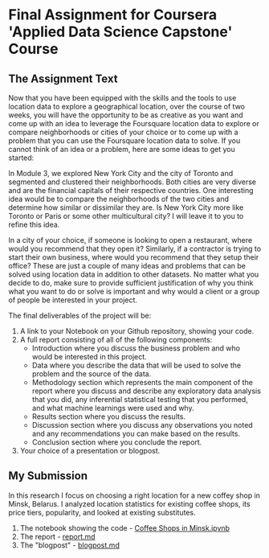 # Final Assignment for Coursera 'Applied Data Science Capstone' Course

## The Assignment Text

Now that you have been equipped with the skills and the tools to use location data to explore a geographical location, over the course of two weeks, you will have the opportunity to be as creative as you want and come up with an idea to leverage the Foursquare location data to explore or compare neighborhoods or cities of your choice or to come up with a problem that you can use the Foursquare location data to solve. If you cannot think of an idea or a problem, here are some ideas to get you started:

In Module 3, we explored New York City and the city of Toronto and segmented and clustered their neighborhoods. Both cities are very diverse and are the financial capitals of their respective countries. One interesting idea would be to compare the neighborhoods of the two cities and determine how similar or dissimilar they are. Is New York City more like Toronto or Paris or some other multicultural city? I will leave it to you to refine this idea.

In a city of your choice, if someone is looking to open a restaurant, where would you recommend that they open it? Similarly, if a contractor is trying to start their own business, where would you recommend that they setup their office?
These are just a couple of many ideas and problems that can be solved using location data in addition to other datasets. No matter what you decide to do, make sure to provide sufficient justification of why you think what you want to do or solve is important and why would a client or a group of people be interested in your project.

The final deliverables of the project will be:
1. A link to your Notebook on your Github repository, showing your code.
2. A full report consisting of all of the following components:
    - Introduction where you discuss the business problem and who would be interested in this project.
    - Data where you describe the data that will be used to solve the problem and the source of the data.
    - Methodology section which represents the main component of the report where you discuss and describe any exploratory data analysis that you did, any inferential statistical testing that you performed, and what machine learnings were used and why.
    - Results section where you discuss the results.
    - Discussion section where you discuss any observations you noted and any recommendations you can make based on the results.
    - Conclusion section where you conclude the report.
3. Your choice of a presentation or blogpost.

## My Submission

In this research I focus on choosing a right location for a new coffeу shop in Minsk, Belarus. I analyzed location statistics for existing coffee shops, its price tiers, popularity, and looked at existing substitutes.

1. The notebook showing the code - [Coffee Shops in Minsk.ipynb](#./Coffee_Shops_in_Minsk.ipynb)
2. The report - [report.md](#./report.md)
3. The "blogpost" - [blogpost.md](#./blogpost.md)
